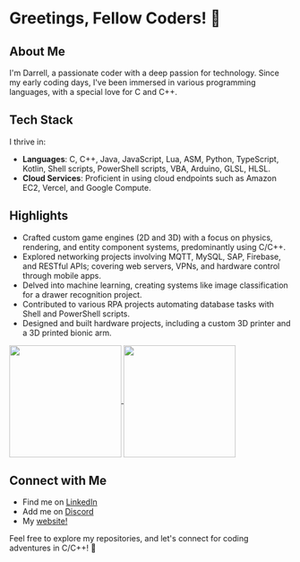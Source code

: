# Greetings, Fellow Coders! 👋

## About Me
I'm Darrell, a passionate coder with a deep passion for technology. Since my early coding days, I've been immersed in various programming languages, with a special love for C and C++.

## Tech Stack
I thrive in:
- **Languages**: C, C++, Java, JavaScript, Lua, ASM, Python, TypeScript, Kotlin, Shell scripts, PowerShell scripts, VBA, Arduino, GLSL, HLSL.
- **Cloud Services**: Proficient in using cloud endpoints such as Amazon EC2, Vercel, and Google Compute.

## Highlights
- Crafted custom game engines (2D and 3D) with a focus on physics, rendering, and entity component systems, predominantly using C/C++.
- Explored networking projects involving MQTT, MySQL, SAP, Firebase, and RESTful APIs; covering web servers, VPNs, and hardware control through mobile apps.
- Delved into machine learning, creating systems like image classification for a drawer recognition project.
- Contributed to various RPA projects automating database tasks with Shell and PowerShell scripts.
- Designed and built hardware projects, including a custom 3D printer and a 3D printed bionic arm.

<a href="https://github.com/anuraghazra/github-readme-stats">
  <img height=200 align="center" src="https://github-readme-stats.vercel.app/api?username=dljr-github&theme=transparent" />
</a>
<a href="https://github.com/anuraghazra/convoychat">
  <img height=200 align="center" src="https://github-readme-stats.vercel.app/api/top-langs/?username=dljr-github&layout=compact&langs_count=8&card_width=320&theme=transparent" />
</a>

## Connect with Me
- Find me on [LinkedIn](https://www.linkedin.com/in/darrell-lek/)
- Add me on [Discord](_kawaiipotato)
- My [website!](https://dljr.vercel.app/)

Feel free to explore my repositories, and let's connect for coding adventures in C/C++! 🚀

